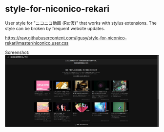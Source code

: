 # style-for-niconico-rekari
User style for "ニコニコ動画 (Re:仮)" that works with stylus extensions. The style can be broken by frequent website updates.

https://raw.githubusercontent.com/Igusy/style-for-niconico-rekari/master/niconico.user.css

Screenshot:
![alt text](images/screenshot.png "Title")
